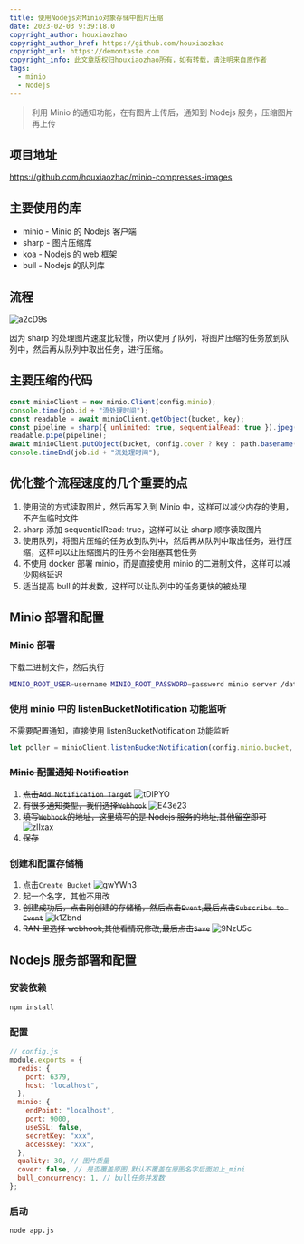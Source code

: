 ```yaml
---
title: 使用Nodejs对Minio对象存储中图片压缩
date: 2023-02-03 9:39:18.0
copyright_author: houxiaozhao
copyright_author_href: https://github.com/houxiaozhao
copyright_url: https://demontaste.com
copyright_info: 此文章版权归houxiaozhao所有，如有转载，请注明来自原作者
tags:
  - minio
  - Nodejs
---
```


> 利用 Minio 的通知功能，在有图片上传后，通知到 Nodejs 服务，压缩图片再上传

## 项目地址

https://github.com/houxiaozhao/minio-compresses-images

## 主要使用的库

- minio - Minio 的 Nodejs 客户端
- sharp - 图片压缩库
- koa - Nodejs 的 web 框架
- bull - Nodejs 的队列库

## 流程

![a2cD9s](https://cdn.jsdelivr.net/gh/houxiaozhao/imageLibrary@master/uPic/2023/02/03/a2cD9s.jpg)

因为 sharp 的处理图片速度比较慢，所以使用了队列，将图片压缩的任务放到队列中，然后再从队列中取出任务，进行压缩。

## 主要压缩的代码

```js
const minioClient = new minio.Client(config.minio);
console.time(job.id + "流处理时间");
const readable = await minioClient.getObject(bucket, key);
const pipeline = sharp({ unlimited: true, sequentialRead: true }).jpeg({ quality: config.quality });
readable.pipe(pipeline);
await minioClient.putObject(bucket, config.cover ? key : path.basename(key, path.extname(key)) + "_mini" + path.extname(key), pipeline, { "Content-Type": "image/jpeg", mini: "true" });
console.timeEnd(job.id + "流处理时间");
```

## 优化整个流程速度的几个重要的点

1. 使用流的方式读取图片，然后再写入到 Minio 中，这样可以减少内存的使用，不产生临时文件
2. sharp 添加 sequentialRead: true，这样可以让 sharp 顺序读取图片
3. 使用队列，将图片压缩的任务放到队列中，然后再从队列中取出任务，进行压缩，这样可以让压缩图片的任务不会阻塞其他任务
4. 不使用 docker 部署 minio，而是直接使用 minio 的二进制文件，这样可以减少网络延迟
5. 适当提高 bull 的并发数，这样可以让队列中的任务更快的被处理

## Minio 部署和配置

### Minio 部署

下载二进制文件，然后执行

```bash
MINIO_ROOT_USER=username MINIO_ROOT_PASSWORD=password minio server /data/minio --console-address ":9001"
```

### 使用 minio 中的 listenBucketNotification 功能监听

不需要配置通知，直接使用 listenBucketNotification 功能监听

```javascript
let poller = minioClient.listenBucketNotification(config.minio.bucket, "", "", ["s3:ObjectCreated:Put"]);
```

### ~~Minio 配置通知 Notification~~

1. ~~点击`Add Notification Target`~~
   ![tDIPYO](https://cdn.jsdelivr.net/gh/houxiaozhao/imageLibrary@master/uPic/2023/02/03/tDIPYO.png)
2. ~~有很多通知类型，我们选择`Webhook`~~
   ![E43e23](https://cdn.jsdelivr.net/gh/houxiaozhao/imageLibrary@master/uPic/2023/02/03/E43e23.png)
3. ~~填写`Webhook`的地址，这里填写的是 Nodejs 服务的地址,其他留空即可~~
   ![zlIxax](https://cdn.jsdelivr.net/gh/houxiaozhao/imageLibrary@master/uPic/2023/02/03/zlIxax.png)
4. ~~保存~~

### 创建和配置存储桶

1. 点击`Create Bucket`
   ![gwYWn3](https://cdn.jsdelivr.net/gh/houxiaozhao/imageLibrary@master/uPic/2023/02/03/gwYWn3.png)
2. 起一个名字，其他不用改
3. ~~创建成功后，点击刚创建的存储桶，然后点击`Event`,最后点击`Subscribe to Event`~~
   ![k1Zbnd](https://cdn.jsdelivr.net/gh/houxiaozhao/imageLibrary@master/uPic/2023/02/03/k1Zbnd.png)
4. ~~RAN 里选择 webhook,其他看情况修改,最后点击`Save`~~
   ![9NzU5c](https://cdn.jsdelivr.net/gh/houxiaozhao/imageLibrary@master/uPic/2023/02/03/9NzU5c.png)

## Nodejs 服务部署和配置

### 安装依赖

```bash
npm install
```

### 配置

```js
// config.js
module.exports = {
  redis: {
    port: 6379,
    host: "localhost",
  },
  minio: {
    endPoint: "localhost",
    port: 9000,
    useSSL: false,
    secretKey: "xxx",
    accessKey: "xxx",
  },
  quality: 30, // 图片质量
  cover: false, // 是否覆盖原图,默认不覆盖在原图名字后面加上_mini
  bull_concurrency: 1, // bull任务并发数
};
```

### 启动

```bash
node app.js
```
